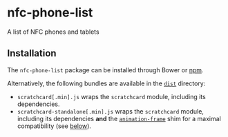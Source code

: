 # nfc-phone-list
A list of NFC phones and tablets

## Installation

The `nfc-phone-list` package can be installed through Bower or [npm](https://www.npmjs.com/package/nfc-phone-list).

Alternatively, the following bundles are available in the [`dist`](https://github.com/connesc/scratchcard/tree/master/dist) directory:
 - `scratchcard[.min].js` wraps the `scratchcard` module, including its dependencies.
 - `scratchcard-standalone[.min].js` wraps the `scratchcard` module, including its dependencies **and** the [`animation-frame`](https://github.com/kof/animation-frame) shim for a maximal compatibility (see [below](#compatibility)).
